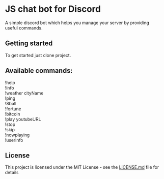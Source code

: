 # JS chat bot for Discord

A simple discord bot which helps you manage your server by providing useful commands.

## Getting started

To get started just clone project.

## Available commands:
  
!help    
!info    
!weather cityName    
!ping  
!8ball   
!fortune  
!bitcoin  
!play youtubeURL    
!stop      
!skip     
!nowplaying  
!userinfo  

## License
This project is licensed under the MIT License - see the [LICENSE.md](LICENSE) file for details